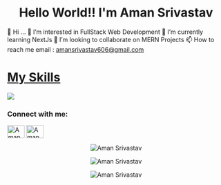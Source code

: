 <h1 align="center">Hello World!! I'm Aman Srivastav</h1>

👋 Hi ...
👀 I’m interested in FullStack Web Development
🌱 I’m currently learning NextJs
💞️ I’m looking to collaborate on MERN Projects
📫 How to reach me email : amansrivastav606@gmail.com
<p align="center">
  <a href="https://skillicons.dev">
    <h1>My Skills</h1>
    <img src="https://skillicons.dev/icons?i=git,react,js,html,css,nodejs,express,mongodb,tailwind,appwrite,github" />
  </a>
</p>
<h3 align="left">Connect with me:</h3>
<p align="left">
<a href="https://linkedin.com/in/aman-srivastav-838a32200/" target="blank"><img align="center" src="https://raw.githubusercontent.com/rahuldkjain/github-profile-readme-generator/master/src/images/icons/Social/linked-in-alt.svg" alt="Aman Srivastav" height="30" width="40" /></a>
<a href="https://www.instagram.com/aman_srivastavv/" target="blank"><img align="center" src="https://raw.githubusercontent.com/rahuldkjain/github-profile-readme-generator/master/src/images/icons/Social/instagram.svg" alt="Aman Srivastav" height="30" width="40" /></a>

</p>

<p align="center">
  <img src="https://github-readme-stats.vercel.app/api/top-langs?username=Aman-srivastav24&show_icons=true&locale=en&layout=compact" alt="Aman Srivastav" />
</p> 

<p align="center">
  <img src="https://github-readme-stats.vercel.app/api?username=Aman-srivastav24&show_icons=true&locale=en" alt="Aman Srivastav"/>
</p>

<p align="center">
 <img src="https://github-readme-streak-stats.herokuapp.com/?user=Aman-srivastav24&" alt="Aman Srivastav" />
</p>

